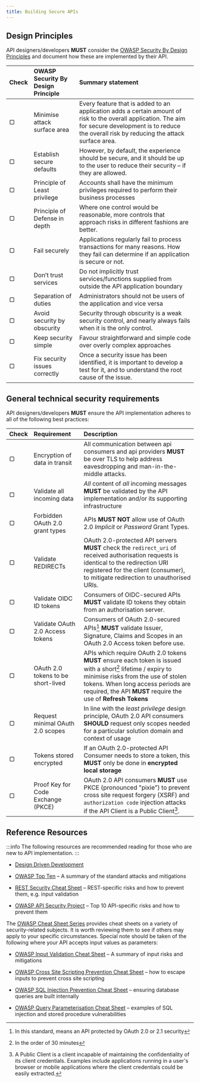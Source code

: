 ```yaml
---
title: Building Secure APIs
---
```




## Design Principles

API designers/developers **MUST** consider the [OWASP Security By Design Principles](https://wiki.owasp.org/index.php/Security_by_Design_Principles) and document how these are implemented by their API.

| Check | OWASP Security By Design Principle | Summary statement              |
| :---  | :--------------------------------- | :--------------------------------------------------------------------------------------------------------------------------------------------- |
|   ▢   | Minimise attack surface area       | Every feature that is added to an application adds a certain amount of risk to the overall application. The aim for secure development is to reduce the overall risk by reducing the attack surface area. |
|   ▢   | Establish secure defaults          | However, by default, the experience should be secure, and it should be up to the user to reduce their security – if they are allowed. |
|   ▢   | Principle of Least privilege       | Accounts shall have the minimum privileges required to perform their business processes |
|   ▢   | Principle of Defense in depth      | Where one control would be reasonable, more controls that approach risks in different fashions are better. |
|   ▢   | Fail securely                      | Applications regularly fail to process transactions for many reasons. How they fail can determine if an application is secure or not. |
|   ▢   | Don’t trust services               | Do not implicitly trust services/functions supplied from outside the API application boundary |
|   ▢   | Separation of duties               | Administrators should not be users of the application and vice versa |
|   ▢   | Avoid security by obscurity        | Security through obscurity is a weak security control, and nearly always fails when it is the only control. |
|   ▢   | Keep security simple               | Favour straightforward and simple code over overly complex approaches |
|   ▢   | Fix security issues correctly      | Once a security issue has been identified, it is important to develop a test for it, and to understand the root cause of the issue. |

## General technical security requirements

API designers/developers **MUST** ensure the API implementation adheres to all of the following best practices:

| Check | Requirement | Description                    |
| :---  | :--------------------------------- | :--------------------------------------------------------------------------------------------------------------------------------------------- |
|   ▢   | Encryption of data in transit      | All communication between api consumers and api providers **MUST** be over TLS to help address eavesdropping and man-in-the-middle attacks. |
|   ▢   | Validate all incoming data         | *All* content of *all* incoming messages **MUST** be validated by the API implementation and/or its supporting infrastructure |
|   ▢   | Forbidden OAuth 2.0 grant types        | APIs **MUST NOT** allow use of OAuth 2.0 *Implicit* or *Password* Grant Types. |
|   ▢   | Validate REDIRECTs                 | OAuth 2.0-protected API servers **MUST** check the `redirect_uri` of received authorisation requests is identical to the redirection URI registered for the client (consumer), to mitigate redirection to unauthorised URIs. |
|   ▢   | Validate OIDC ID tokens           | Consumers of OIDC-secured APIs **MUST** validate ID tokens they obtain from an authorisation server. |
|   ▢   | Validate OAuth 2.0 Access tokens       | Consumers of OAuth 2.0-secured APIs[^1] **MUST** validate Issuer, Signature, Claims and Scopes in an OAuth 2.0 Access token before use. |
|   ▢   | OAuth 2.0 tokens to be short-lived     | APIs which require OAuth 2.0 tokens **MUST** ensure each token is issued with a short[^2] lifetime / expiry to minimise risks from the use of stolen tokens. When long access periods are required, the API **MUST** require the use of **Refresh Tokens** |
|   ▢   | Request minimal OAuth 2.0 scopes       | In line with the *least privilege* design principle, OAuth 2.0 API consumers **SHOULD** request only scopes needed for a particular solution domain and context of usage |
|   ▢   | Tokens stored encrypted            | If an OAuth 2.0-protected API Consumer needs to store a token, this **MUST** only be done in **encrypted local storage** |
|   ▢   | Proof Key for Code Exchange (PKCE) | OAuth 2.0 API consumers **MUST** use PKCE (pronounced "pixie") to prevent cross site request forgery (XSRF) and `authorization code` injection attacks if the API Client is a Public Client[^3].|

[^1]: In this standard, means an API protected by OAuth 2.0 or 2.1 security
[^2]: In the order of 30 minutes
[^3]: A Public Client is a client incapable of maintaining the confidentiality of its client credentials. Examples include applications running in a user's browser or mobile applications where the client credentials could be easily extracted.

## Reference Resources

:::info
The following resources are recommended reading for those who are new to API implementation.
:::

- [<u>Design Driven Development</u>](../api-development/API%20Design#design-driven-development)

- [<u>OWASP Top Ten</u>](https://owasp.org/www-project-top-ten/) – A
  summary of the standard attacks and mitigations

- [<u>REST Security Cheat
  Sheet</u>](https://cheatsheetseries.owasp.org/cheatsheets/REST_Security_Cheat_Sheet.html)
  – REST-specific risks and how to prevent them, e.g. input validation

- [<u>OWASP API Security
  Project</u>](https://owasp.org/www-project-api-security/) – Top 10
  API-specific risks and how to prevent them

The [<u>OWASP Cheat Sheet
Series</u>](https://cheatsheetseries.owasp.org/index.html) provides
cheat sheets on a variety of security-related subjects. It is worth
reviewing them to see if others may apply to your specific
circumstances. Special note should be taken of the following where
your API accepts input values as parameters:

- [<u>OWASP Input Validation Cheat
  Sheet</u>](https://cheatsheetseries.owasp.org/cheatsheets/Input_Validation_Cheat_Sheet.html)
  – A summary of input risks and mitigations

- [<u>OWASP Cross Site Scripting Prevention Cheat
  Sheet</u>](https://cheatsheetseries.owasp.org/cheatsheets/Cross_Site_Scripting_Prevention_Cheat_Sheet.html)
  – how to escape inputs to prevent cross site scripting

- [<u>OWASP SQL Injection Prevention Cheat
  Sheet</u>](https://cheatsheetseries.owasp.org/cheatsheets/SQL_Injection_Prevention_Cheat_Sheet.html)
  – ensuring database queries are built internally

- [<u>OWASP Query Parameterisation Cheat
  Sheet</u>](https://cheatsheetseries.owasp.org/cheatsheets/Query_Parameterization_Cheat_Sheet.html)
  – examples of SQL injection and stored procedure vulnerabilities
